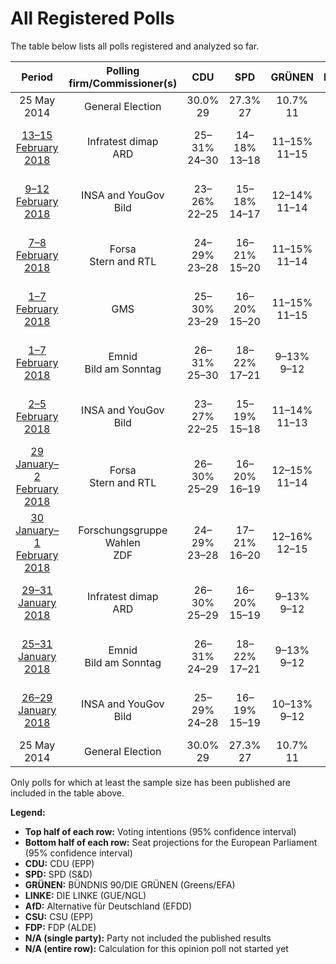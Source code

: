 # All Registered Polls

The table below lists all polls registered and analyzed so far.

| Period     | Polling firm/Commissioner(s) | CDU | SPD | GRÜNEN | LINKE | AfD | CSU | FDP |
|:----------:|:----------------------------:|:--:|:--:|:--:|:--:|:--:|:--:|:--:|
| 25 May 2014 | General Election | 30.0% <br> 29 | 27.3% <br> 27 | 10.7% <br> 11 | 7.4% <br> 7 | 7.0% <br> 7 | 5.3% <br> 5 | 3.4% <br> 3 |
| [13–15 February 2018](2018-02-15-Infratestdimap.html) | Infratest dimap <br> ARD | 25–31% <br> 24–30 | 14–18% <br> 13–18 | 11–15% <br> 11–15 | 9–13% <br> 9–12 | 13–17% <br> 12–17 | 4–7% <br> 4–6 | 7–11% <br> 7–10 |
| [9–12 February 2018](2018-02-12-INSAandYouGov.html) | INSA and YouGov <br> Bild | 23–26% <br> 22–25 | 15–18% <br> 14–17 | 12–14% <br> 11–14 | 10–13% <br> 10–12 | 14–16% <br> 13–16 | 5–6% <br> 4–6 | 9–12% <br> 9–11 |
| [7–8 February 2018](2018-02-08-Forsa.html) | Forsa <br> Stern and RTL | 24–29% <br> 23–28 | 16–21% <br> 15–20 | 11–15% <br> 11–14 | 8–12% <br> 8–11 | 11–15% <br> 11–15 | 4–6% <br> 3–6 | 8–12% <br> 8–11 |
| [1–7 February 2018](2018-02-07-GMS.html) | GMS | 25–30% <br> 23–29 | 16–20% <br> 15–20 | 11–15% <br> 11–15 | 7–11% <br> 7–10 | 12–16% <br> 11–16 | 4–6% <br> 4–6 | 7–11% <br> 7–10 |
| [1–7 February 2018](2018-02-07-Emnid.html) | Emnid <br> Bild am Sonntag | 26–31% <br> 25–30 | 18–22% <br> 17–21 | 9–13% <br> 9–12 | 7–11% <br> 7–10 | 10–14% <br> 10–13 | 4–7% <br> 4–6 | 7–11% <br> 7–10 |
| [2–5 February 2018](2018-02-05-INSAandYouGov.html) | INSA and YouGov <br> Bild | 23–27% <br> 22–25 | 15–19% <br> 15–18 | 11–14% <br> 11–13 | 10–12% <br> 9–12 | 14–17% <br> 13–16 | 5–7% <br> 5–7 | 9–11% <br> 8–11 |
| [29 January–2 February 2018](2018-02-02-Forsa.html) | Forsa <br> Stern and RTL | 26–30% <br> 25–29 | 16–20% <br> 16–19 | 12–15% <br> 11–14 | 8–10% <br> 7–10 | 12–15% <br> 11–14 | 4–6% <br> 4–6 | 8–10% <br> 7–10 |
| [30 January–1 February 2018](2018-02-01-ForschungsgruppeWahlen.html) | Forschungsgruppe Wahlen <br> ZDF | 24–29% <br> 23–28 | 17–21% <br> 16–20 | 12–16% <br> 12–15 | 9–13% <br> 9–12 | 12–16% <br> 12–15 | 4–6% <br> 4–6 | 6–9% <br> 5–8 |
| [29–31 January 2018](2018-01-31-Infratestdimap.html) | Infratest dimap <br> ARD | 26–30% <br> 25–29 | 16–20% <br> 15–19 | 9–13% <br> 9–12 | 9–13% <br> 9–12 | 12–16% <br> 12–15 | 4–6% <br> 4–6 | 9–12% <br> 8–11 |
| [25–31 January 2018](2018-01-31-Emnid.html) | Emnid <br> Bild am Sonntag | 26–31% <br> 24–29 | 18–22% <br> 17–21 | 9–13% <br> 9–12 | 8–12% <br> 8–11 | 11–15% <br> 11–14 | 4–6% <br> 4–6 | 8–11% <br> 7–10 |
| [26–29 January 2018](2018-01-29-INSAandYouGov.html) | INSA and YouGov <br> Bild | 25–29% <br> 24–28 | 16–19% <br> 15–19 | 10–13% <br> 9–12 | 10–13% <br> 9–12 | 13–16% <br> 12–15 | 6–8% <br> 6–8 | 8–10% <br> 8–10 |
| 25 May 2014 | General Election | 30.0% <br> 29 | 27.3% <br> 27 | 10.7% <br> 11 | 7.4% <br> 7 | 7.0% <br> 7 | 5.3% <br> 5 | 3.4% <br> 3 |

Only polls for which at least the sample size has been published are included in the table above.

**Legend:**
+ **Top half of each row:** Voting intentions (95% confidence interval)
+ **Bottom half of each row:** Seat projections for the European Parliament (95% confidence interval)
+ **CDU:** CDU (EPP)
+ **SPD:** SPD (S&D)
+ **GRÜNEN:** BÜNDNIS 90/DIE GRÜNEN (Greens/EFA)
+ **LINKE:** DIE LINKE (GUE/NGL)
+ **AfD:** Alternative für Deutschland (EFDD)
+ **CSU:** CSU (EPP)
+ **FDP:** FDP (ALDE)
+ **N/A (single party):** Party not included the published results
+ **N/A (entire row):** Calculation for this opinion poll not started yet

